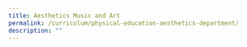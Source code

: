 ```yaml
---
title: Aesthetics Music and Art
permalink: /curriculum/physical-education-aesthetics-department/
description: ""
---
```

